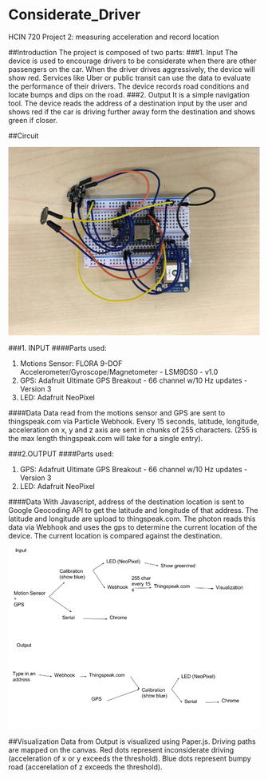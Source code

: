 # Considerate_Driver
HCIN 720 Project 2: measuring acceleration and record location

##Introduction
The project is composed of two parts:
###1. Input
The device is used to encourage drivers to be considerate when there are other passengers on the car. When the driver drives aggressively, the device will show red. 
Services like Uber or public transit can use the data to evaluate the performance of their drivers.
The device records road conditions and locate bumps and dips on the road.
###2. Output
It is a simple navigation tool. The device reads the address of a destination input by the user and shows red if the car is driving further away form the destination and shows green if closer.

##Circuit

![alt tag](https://raw.githubusercontent.com/wsjgithub/Considerate_driver/master/images/IMG_0001.JPG)

###1. INPUT
####Parts used: 
1. Motions Sensor: FLORA 9-DOF Accelerometer/Gyroscope/Magnetometer - LSM9DS0 - v1.0
2. GPS: Adafruit Ultimate GPS Breakout - 66 channel w/10 Hz updates - Version 3
3. LED: Adafruit NeoPixel

####Data
Data read from the motions sensor and GPS are sent to thingspeak.com via Particle Webhook. Every 15 seconds, latitude, longitude, acceleration on x, y and z axis are sent in chunks of 255 characters. (255 is the max length thingspeak.com will take for a single entry).

###2.OUTPUT
####Parts used: 
1. GPS: Adafruit Ultimate GPS Breakout - 66 channel w/10 Hz updates - Version 3
2. LED: Adafruit NeoPixel

####Data
With Javascript, address of the destination location is sent to Google Geocoding API to get the latitude and longitude of that address. The latitude and longitude are upload to thingspeak.com. The photon reads this data via Webhook and uses the gps to determine the current location of the device. The current location is compared against the destination.
![alt tag](https://raw.githubusercontent.com/wsjgithub/Considerate_driver/master/images/chart.png)

##Visualization
Data from Output is visualized using Paper.js. Driving paths are mapped on the canvas. Red dots represent inconsiderate driving (acceleration of x or y exceeds the threshold). Blue dots represent bumpy road (accerelation of z exceeds the threshold). 
